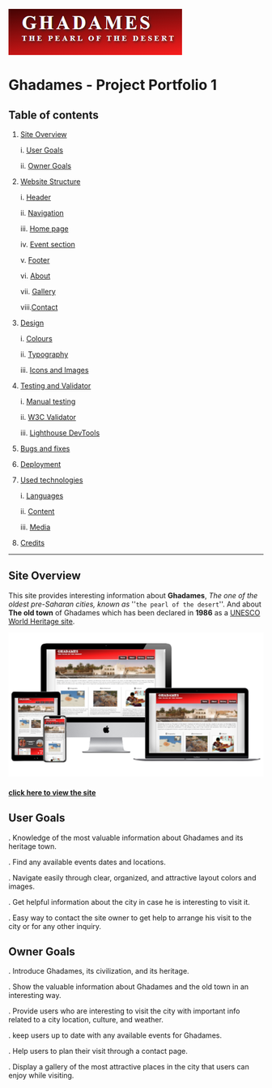 ![Ghadames logo](assets/images/ghadames_logo.PNG)

# Ghadames - Project Portfolio 1


## Table of contents
 
1. [Site Overview](#site-overview)

    i.  [User Goals](#user-goals)

    ii. [Owner Goals](#owner-goals)

2. [Website Structure](#Website-Structure)

    i.  [Header](#header)

    ii. [Navigation](#navigation)

    iii. [Home page](#home-page)

    iv.  [Event section](#event-section)

    v.  [Footer](#footer)

    vi. [About](#about)

    vii. [Gallery](#gallery)

    viii.[Contact](#contact)

3. [Design](#design)
   
   i. [Colours](#colours)

   ii. [Typography](#typography)

   iii. [Icons and Images](#icons-and-images)

4. [Testing and Validator](#testing-and-validator)
   
   i. [Manual testing](#manual-testing)

   ii. [W3C Validator](#w3c-validator)

   iii. [Lighthouse DevTools](#lighthouse-devtools)

5. [Bugs and fixes](#bugs-and-fixes)

6. [Deployment](#deployment)

7. [Used technologies](#used-technologies)
   
   i. [Languages](#languages)

   ii. [Content](#content)

   iii. [Media](#media)

8. [Credits](#credits)

------

## Site Overview

 This site provides interesting information about **Ghadames**, _The one of the oldest pre-Saharan cities, known as_ ''`the pearl of the desert`''. And about **The old town** of Ghadames which has been declared in **1986** as a <a href="https://whc.unesco.org/en/list/" target="_blank">UNESCO World Heritage site</a>. 

![Ghadames logo](assets/images/site_layout.PNG)
#### <a href="https://amal-bb.github.io/Ghadames/" target="_blank"> click here to view the site </a>


## User Goals


 . Knowledge of the most valuable information about Ghadames and its heritage town. 

 . Find any available events dates and locations.

 . Navigate easily through clear, organized, and attractive layout colors and images. 

 . Get helpful information about the city in case he is interesting to visit it.

 . Easy way to contact the site owner to get help to arrange his visit to the city or for any other inquiry.


## Owner Goals

. Introduce Ghadames, its civilization, and its heritage. 

 . Show the valuable information about Ghadames and the old town in an interesting way.

 . Provide users who are interesting to visit the city with important info related to a city location, culture, and weather. 

 . keep users up to date with any available events for Ghadames.

 . Help users to plan their visit through a contact page.

 . Display a gallery of the most attractive places in the city that users can enjoy while visiting.